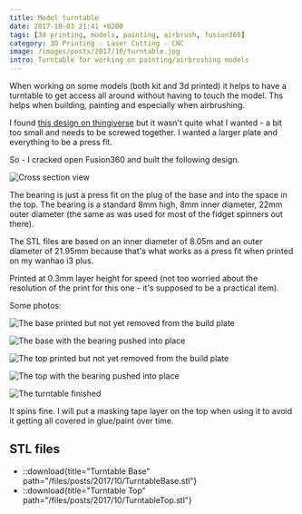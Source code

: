 ```yaml
---
title: Model turntable
date: 2017-10-03 21:41 +0200
tags: [3d printing, models, painting, airbrush, fusion360]
category: 3D Printing - Laser Cutting - CNC
image: /images/posts/2017/10/turntable.jpg
intro: Turntable for working on painting/airbrushing models
---
```


When working on some models (both kit and 3d printed) it helps to have a turntable to get access all around without having to touch the model. Ths helps when building, painting and especially when airbrushing.

I found [this design on thingiverse](https://www.thingiverse.com/thing:1662153) but it wasn't quite what I wanted - a bit too small and needs to be screwed together. I wanted a larger plate and everything to be a press fit.

So - I cracked open Fusion360 and built the following design.

![Cross section view](/images/posts/2017/10/cross-section.png)

The bearing is just a press fit on the plug of the base and into the space in the top. The bearing is a standard 8mm high, 8mm inner diameter, 22mm outer diameter (the same as was used for most of the fidget spinners out there).

The STL files are based on an inner diameter of 8.05m and an outer diameter of 21.95mm because that's what works as a press fit when printed on my wanhao i3 plus.

Printed at 0.3mm layer height for speed (not too worried about the resolution of the print for this one - it's supposed to be a practical item).

Some photos:

![The base printed but not yet removed from the build plate](/images/posts/2017/10/base.jpg)

![The base with the bearing pushed into place](/images/posts/2017/10/base-bearing.jpg)

![The top printed but not yet removed from the build plate](/images/posts/2017/10/top.jpg)

![The top with the bearing pushed into place](/images/posts/2017/10/top-bearing.jpg)

![The turntable finished](/images/posts/2017/10/turntable.jpg)

It spins fine. I will put a masking tape layer on the top when using it to avoid it getting all covered in glue/paint over time.

## STL files

- ::download{title="Turntable Base" path="/files/posts/2017/10/TurntableBase.stl"}
- ::download{title="Turntable Top" path="/files/posts/2017/10/TurntableTop.stl"}
